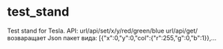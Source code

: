 # test_stand
Test stand for Tesla.
API: url/api/set/x/y/red/green/blue
     url/api/get/ возваращает Json пакет вида: [{"x":0,"y":0,"col":{"r":255,"g":0,"b":1}},...
     

